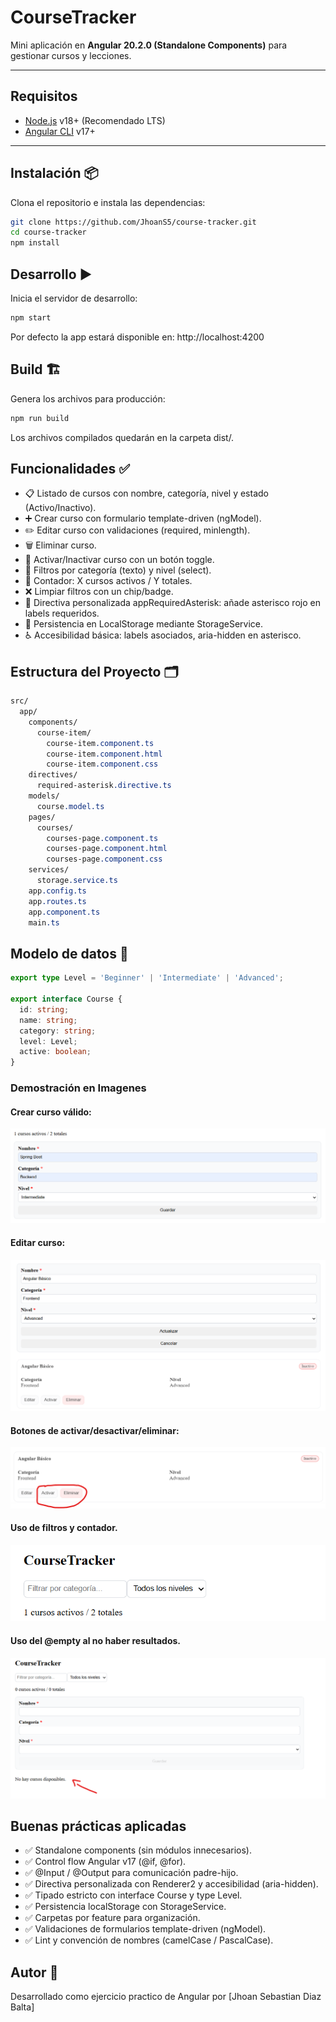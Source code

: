 
# CourseTracker

Mini aplicación en **Angular 20.2.0 (Standalone Components)** para gestionar cursos y lecciones.

---

## Requisitos

- [Node.js](https://nodejs.org/) v18+ (Recomendado LTS)
- [Angular CLI](https://angular.dev/tools/cli) v17+

---

## Instalación 📦
Clona el repositorio e instala las dependencias:

```bash
git clone https://github.com/JhoanS5/course-tracker.git
cd course-tracker
npm install
```

## Desarrollo ▶️
Inicia el servidor de desarrollo:
```bash
npm start
```
Por defecto la app estará disponible en: http://localhost:4200

## Build 🏗️
Genera los archivos para producción:
```bash
npm run build
```
Los archivos compilados quedarán en la carpeta dist/.

## Funcionalidades ✅

* 📋 Listado de cursos con nombre, categoría, nivel y estado (Activo/Inactivo).
* ➕ Crear curso con formulario template-driven (ngModel).
* ✏️ Editar curso con validaciones (required, minlength).
* 🗑️ Eliminar curso.
* 🔄 Activar/Inactivar curso con un botón toggle.
* 🎯 Filtros por categoría (texto) y nivel (select).
* 🔢 Contador: X cursos activos / Y totales.
* ❌ Limpiar filtros con un chip/badge.
* 🌟 Directiva personalizada appRequiredAsterisk: añade asterisco rojo en labels requeridos.
* 💾 Persistencia en LocalStorage mediante StorageService.
* ♿ Accesibilidad básica: labels asociados, aria-hidden en asterisco.

## Estructura del Proyecto 🗂️
```css
src/
  app/
    components/
      course-item/
        course-item.component.ts
        course-item.component.html
        course-item.component.css
    directives/
      required-asterisk.directive.ts
    models/
      course.model.ts
    pages/
      courses/
        courses-page.component.ts
        courses-page.component.html
        courses-page.component.css
    services/
      storage.service.ts
    app.config.ts
    app.routes.ts
    app.component.ts
    main.ts
```

## Modelo de datos 📑
```ts
export type Level = 'Beginner' | 'Intermediate' | 'Advanced';

export interface Course {
  id: string;
  name: string;
  category: string;
  level: Level;
  active: boolean;
}
```
### Demostración en Imagenes

#### Crear curso válido:
![Formulario para crear cursos](./public/imgs/Curso_Valido.png)

#### Editar curso:
![Editar curso existente](./public/imgs/Editar_Curso.png)

#### Botones de activar/desactivar/eliminar:
![Botones para activar, desactivar y eliminar](./public/imgs/Activar_Desactivar_Eliminar.png)

#### Uso de filtros y contador.
![Uso de filtros y contador](./public/imgs/Uso_Filtros_Contador.png)

#### Uso del @empty al no haber resultados.
![Uso del @empty](./public/imgs/Uso_Empty.png)

## Buenas prácticas aplicadas
* ✅ Standalone components (sin módulos innecesarios).
* ✅ Control flow Angular v17 (@if, @for).
* ✅ @Input / @Output para comunicación padre-hijo.
* ✅ Directiva personalizada con Renderer2 y accesibilidad (aria-hidden).
* ✅ Tipado estricto con interface Course y type Level.
* ✅ Persistencia localStorage con StorageService.
* ✅ Carpetas por feature para organización.
* ✅ Validaciones de formularios template-driven (ngModel).
* ✅ Lint y convención de nombres (camelCase / PascalCase).

## Autor 🏅
Desarrollado como ejercicio practico de Angular por [Jhoan Sebastian Diaz Balta]
